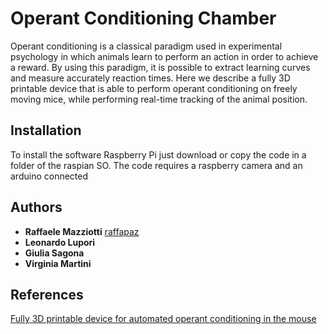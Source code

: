 # Operant Conditioning Chamber
Operant conditioning is a classical paradigm used in experimental psychology in which animals learn to perform an action in order to achieve a reward. By using this paradigm, it is possible to extract learning curves and measure accurately reaction times.
Here we describe a fully 3D printable device that is able to perform operant conditioning on  freely moving mice, while performing real-time tracking of the animal position.

## Installation
To install the software Raspberry Pi just download or copy the code in a folder of the raspian SO.
The code requires a raspberry camera and an arduino connected 



## Authors

* **Raffaele Mazziotti**  [raffapaz](https://github.com/raffapaz)
* **Leonardo Lupori** 
* **Giulia Sagona**  
* **Virginia Martini**  

## References
[Fully 3D printable device for automated operant conditioning in the mouse](https://docs.google.com/document/d/1ROyHVp2HN-OSPP7uKdv-rDPUn_NWunvdGDlKdQuhvm4/edit#heading=h.ycyb66ar7p9x)


